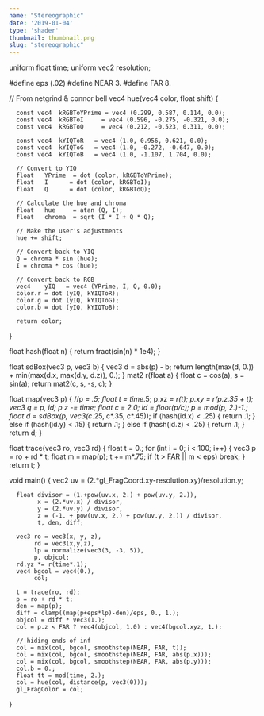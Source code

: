 ```yaml
---
name: "Stereographic"
date: '2019-01-04'
type: 'shader'
thumbnail: thumbnail.png
slug: "stereographic"
---
```


uniform float time;
uniform vec2 resolution;

  #define eps (.02)
  #define NEAR 3.
  #define FAR 8.
  
  // From netgrind & connor bell
  vec4 hue(vec4 color, float shift) {
  
      const vec4  kRGBToYPrime = vec4 (0.299, 0.587, 0.114, 0.0);
      const vec4  kRGBToI     = vec4 (0.596, -0.275, -0.321, 0.0);
      const vec4  kRGBToQ     = vec4 (0.212, -0.523, 0.311, 0.0);
  
      const vec4  kYIQToR   = vec4 (1.0, 0.956, 0.621, 0.0);
      const vec4  kYIQToG   = vec4 (1.0, -0.272, -0.647, 0.0);
      const vec4  kYIQToB   = vec4 (1.0, -1.107, 1.704, 0.0);
  
      // Convert to YIQ
      float   YPrime  = dot (color, kRGBToYPrime);
      float   I      = dot (color, kRGBToI);
      float   Q      = dot (color, kRGBToQ);
  
      // Calculate the hue and chroma
      float   hue     = atan (Q, I);
      float   chroma  = sqrt (I * I + Q * Q);
  
      // Make the user's adjustments
      hue += shift;
  
      // Convert back to YIQ
      Q = chroma * sin (hue);
      I = chroma * cos (hue);
  
      // Convert back to RGB
      vec4    yIQ   = vec4 (YPrime, I, Q, 0.0);
      color.r = dot (yIQ, kYIQToR);
      color.g = dot (yIQ, kYIQToG);
      color.b = dot (yIQ, kYIQToB);
  
      return color;
  }
  
  float hash(float n) { return fract(sin(n) * 1e4); }
  
  float sdBox(vec3 p, vec3 b)
  {
      vec3 d = abs(p) - b;
      return length(max(d, 0.)) + min(max(d.x, max(d.y, d.z)), 0.);
  }
  mat2 r(float a)
  {
      float c = cos(a), s = sin(a);
      return mat2(c, s, -s, c);
  }
  
  float map(vec3 p)
  {
      //p *= .5;
      float t = time*.5;
      p.xz *= r(t);
      p.xy *= r(p.z*.35 + t);
      vec3 q = p, id;
      p.z -= time;
      float c = 2.0;
      id = floor(p/c);
      p = mod(p, 2.)-1.;
      float d = sdBox(p, vec3(c*.25, c*.35, c*.45));
      if (hash(id.x) < .25)
      {
          return .1;
      } 
      else if (hash(id.y) < .15)
      {
          return .1;
      }
      else if (hash(id.z) < .25)
      {
          return .1;
      }
      return d;
  }
  
  float trace(vec3 ro, vec3 rd)
  {
      float t = 0.;
      for (int i = 0; i < 100; i++)
      {
          vec3 p = ro + rd * t;
          float m = map(p);
          t += m*.75;
          if (t > FAR || m < eps) break;
      }
      return t;
  }
  
  void main()
  {
      vec2 uv = (2.*gl_FragCoord.xy-resolution.xy)/resolution.y;
      
      float divisor = (1.+pow(uv.x, 2.) + pow(uv.y, 2.)),
            x = (2.*uv.x) / divisor,
            y = (2.*uv.y) / divisor,
            z = (-1. + pow(uv.x, 2.) + pow(uv.y, 2.)) / divisor,
            t, den, diff;
      
      vec3 ro = vec3(x, y, z),
           rd = vec3(x,y,z),
           lp = normalize(vec3(3, -3, 5)),
           p, objcol;
      rd.yz *= r(time*.1);
      vec4 bgcol = vec4(0.),
           col;
      
      t = trace(ro, rd);
      p = ro + rd * t;
      den = map(p);
      diff = clamp((map(p+eps*lp)-den)/eps, 0., 1.);
      objcol = diff * vec3(1.);
      col = p.z < FAR ? vec4(objcol, 1.0) : vec4(bgcol.xyz, 1.);
      
      // hiding ends of inf
      col = mix(col, bgcol, smoothstep(NEAR, FAR, t));
      col = mix(col, bgcol, smoothstep(NEAR, FAR, abs(p.x)));
      col = mix(col, bgcol, smoothstep(NEAR, FAR, abs(p.y)));
      col.b = 0.;
      float tt = mod(time, 2.);
      col = hue(col, distance(p, vec3(0)));
      gl_FragColor = col;
  }